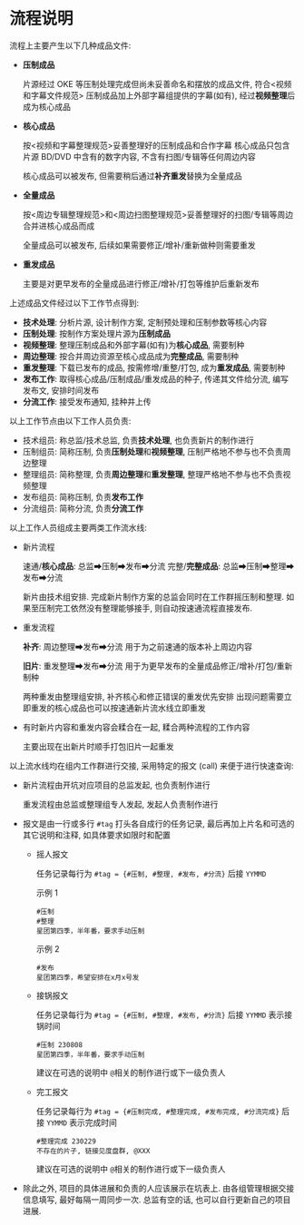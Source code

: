 # 流程说明

流程上主要产生以下几种成品文件:

* **压制成品**

  片源经过 OKE 等压制处理完成但尚未妥善命名和摆放的成品文件, 符合<视频和字幕文件规范>
  压制成品加上外部字幕组提供的字幕(如有), 经过**视频整理**后成为核心成品
* **核心成品**

  按<视频和字幕整理规范>妥善整理好的压制成品和合作字幕
  核心成品只包含片源 BD/DVD 中含有的数字内容, 不含有扫图/专辑等任何周边内容

  核心成品可以被发布, 但需要稍后通过**补齐重发**替换为全量成品
* **全量成品**

  按<周边专辑整理规范>和<周边扫图整理规范>妥善整理好的扫图/专辑等周边合并进核心成品而成

  全量成品可以被发布, 后续如果需要修正/增补/重新做种则需要重发
* **重发成品**

  主要是对更早发布的全量成品进行修正/增补/打包等维护后重新发布

上述成品文件经过以下工作节点得到:

* **技术处理**: 分析片源, 设计制作方案, 定制预处理和压制参数等核心内容
* **压制处理**: 按制作方案处理片源为**压制成品**
* **视频整理**: 整理压制成品和外部字幕(如有)为**核心成品**, 需要制种
* **周边整理**: 按合并周边资源至核心成品成为**完整成品**, 需要制种
* **重发整理**: 下载已发布的成品, 按需修增/重整/打包, 成为**重发成品**, 需要制种
* **发布工作**: 取得核心成品/压制成品/重发成品的种子, 传递其文件给分流, 编写发布文, 安排时间发布
* **分流工作**: 接受发布通知, 挂种并上传

以上工作节点由以下工作人员负责:

* 技术组员: 称总监/技术总监, 负责**技术处理**, 也负责新片的制作进行
* 压制组员: 简称压制, 负责**压制处理**和**视频整理**, 压制严格地不参与也不负责周边整理
* 整理组员: 简称整理, 负责**周边整理**和**重发整理**, 整理严格地不参与也不负责视频整理
* 发布组员: 简称压制, 负责**发布工作**
* 分流组员: 简称分流, 负责**分流工作**

以上工作人员组成主要两类工作流水线:

* 新片流程

  速通/**核心成品**: 总监➡压制➡发布➡分流
  完整/**完整成品**: 总监➡压制➡整理➡发布➡分流

  新片由技术组安排. 完成新片制作方案的总监会同时在工作群摇压制和整理.
  如果至压制完工依然没有整理能够接手, 则自动按速通流程直接发布.
* 重发流程

  **补齐**: 周边整理➡发布➡分流
  用于为之前速通的版本补上周边内容

  **旧片**: 重发整理➡发布➡分流
  用于为更早发布的全量成品修正/增补/打包/重新制种

  两种重发由整理组安排, 补齐核心和修正错误的重发优先安排
  出现问题需要立即重发的核心成品也可以按速通新片流水线立即重发
* 有时新片内容和重发内容会糅合在一起, 糅合两种流程的工作内容

  主要出现在出新片时顺手打包旧片一起重发

以上流水线均在组内工作群进行交接, 采用特定的报文 (call) 来便于进行快速查询:

* 新片流程由开坑对应项目的总监发起, 也负责制作进行

  重发流程由总监或整理组专人发起, 发起人负责制作进行
* 报文是由一行或多行 `#tag`​​ 打头各自成行的任务记录, 最后再加上片名和可选的其它说明和注释, 如具体要求如限时和配置

  * 摇人报文

    任务记录每行为 `#tag = {#压制, #整理, #发布, #分流}`​​ 后接 `YYMMD`​​

    示例 1

    ```text
    #压制
    #整理
    星团第四季，半年番，要求手动压制
    ```

    示例 2

    ```text
    #发布
    星团第四季，希望安排在x月x号发
    ```

  * 接锅报文

    任务记录每行为 `#tag = {#压制, #整理, #发布, #分流}`​​ 后接 `YYMMD`​​ 表示接锅时间

    ```text
    #压制 230808
    星团第四季，半年番，要求手动压制
    ```

    建议在可选的说明中 `@`​​ 相关的制作进行或下一级负责人
  * 完工报文

    任务记录每行为 `#tag = {#压制完成, #整理完成, #发布完成, #分流完成}`​​ 后接 `YYMMD`​​ 表示完成时间

    ```text
    #整理完成 230229
    不存在的片子, 链接见度盘群, @XXX
    ```

    建议在可选的说明中 `@`​​ 相关的制作进行或下一级负责人
* 除此之外, 项目的具体进展和负责的人应该展示在坑表上. 由各组管理根据交接信息填写, 最好每隔一周同步一次. 总监有空的话, 也可以自行更新自己的项目进展.

‍
